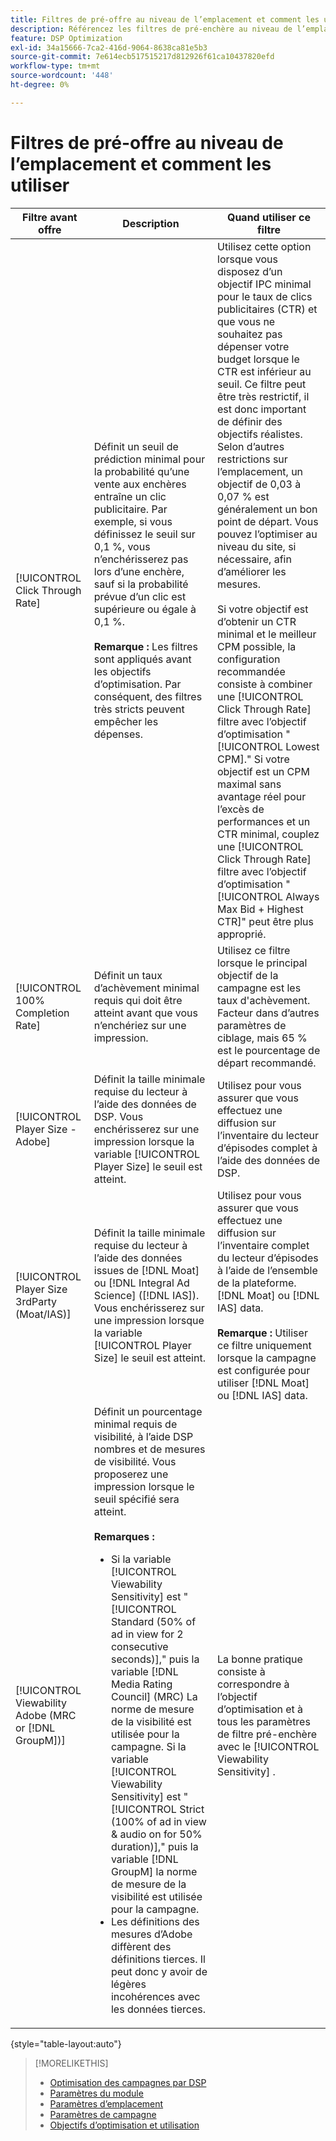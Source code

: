```yaml
---
title: Filtres de pré-offre au niveau de l’emplacement et comment les utiliser
description: Référencez les filtres de pré-enchère au niveau de l’emplacement disponibles et découvrez comment les utiliser.
feature: DSP Optimization
exl-id: 34a15666-7ca2-416d-9064-8638ca81e5b3
source-git-commit: 7e614ecb517515217d812926f61ca10437820efd
workflow-type: tm+mt
source-wordcount: '448'
ht-degree: 0%

---
```


# Filtres de pré-offre au niveau de l’emplacement et comment les utiliser

| Filtre avant offre | Description | Quand utiliser ce filtre |
| ---------------| ----------- | ---------------------- |
| [!UICONTROL Click Through Rate] | Définit un seuil de prédiction minimal pour la probabilité qu’une vente aux enchères entraîne un clic publicitaire. Par exemple, si vous définissez le seuil sur 0,1 %, vous n’enchérisserez pas lors d’une enchère, sauf si la probabilité prévue d’un clic est supérieure ou égale à 0,1 %.<br><br><b>Remarque :</b> Les filtres sont appliqués avant les objectifs d’optimisation. Par conséquent, des filtres très stricts peuvent empêcher les dépenses. | Utilisez cette option lorsque vous disposez d’un objectif IPC minimal pour le taux de clics publicitaires (CTR) et que vous ne souhaitez pas dépenser votre budget lorsque le CTR est inférieur au seuil. Ce filtre peut être très restrictif, il est donc important de définir des objectifs réalistes. Selon d’autres restrictions sur l’emplacement, un objectif de 0,03 à 0,07 % est généralement un bon point de départ. Vous pouvez l’optimiser au niveau du site, si nécessaire, afin d’améliorer les mesures.<br><br>Si votre objectif est d’obtenir un CTR minimal et le meilleur CPM possible, la configuration recommandée consiste à combiner une [!UICONTROL Click Through Rate] filtre avec l’objectif d’optimisation &quot;[!UICONTROL Lowest CPM].&quot; Si votre objectif est un CPM maximal sans avantage réel pour l’excès de performances et un CTR minimal, couplez une [!UICONTROL Click Through Rate] filtre avec l’objectif d’optimisation &quot;[!UICONTROL Always Max Bid + Highest CTR]&quot; peut être plus approprié. |
| [!UICONTROL 100% Completion Rate] | Définit un taux d’achèvement minimal requis qui doit être atteint avant que vous n’enchériez sur une impression. | Utilisez ce filtre lorsque le principal objectif de la campagne est les taux d&#39;achèvement. Facteur dans d’autres paramètres de ciblage, mais 65 % est le pourcentage de départ recommandé. |
| [!UICONTROL Player Size - Adobe] | Définit la taille minimale requise du lecteur à l’aide des données de DSP. Vous enchérisserez sur une impression lorsque la variable [!UICONTROL Player Size] le seuil est atteint. | Utilisez pour vous assurer que vous effectuez une diffusion sur l’inventaire du lecteur d’épisodes complet à l’aide des données de DSP. |
| [!UICONTROL Player Size 3rdParty (Moat/IAS)] | Définit la taille minimale requise du lecteur à l’aide des données issues de [!DNL Moat] ou [!DNL Integral Ad Science] ([!DNL IAS]). Vous enchérisserez sur une impression lorsque la variable [!UICONTROL Player Size] le seuil est atteint. | Utilisez pour vous assurer que vous effectuez une diffusion sur l’inventaire complet du lecteur d’épisodes à l’aide de l’ensemble de la plateforme. [!DNL Moat] ou [!DNL IAS] data.<br><br><b>Remarque :</b> Utiliser ce filtre uniquement lorsque la campagne est configurée pour utiliser [!DNL Moat] ou [!DNL IAS] data. |
| [!UICONTROL Viewability Adobe (MRC or [!DNL GroupM])] | Définit un pourcentage minimal requis de visibilité, à l’aide DSP nombres et de mesures de visibilité. Vous proposerez une impression lorsque le seuil spécifié sera atteint.<br><br><b>Remarques :</b><ul><li>Si la variable [!UICONTROL Viewability Sensitivity] est &quot;[!UICONTROL Standard (50% of ad in view for 2 consecutive seconds)],&quot; puis la variable [!DNL Media Rating Council] (MRC) La norme de mesure de la visibilité est utilisée pour la campagne. Si la variable [!UICONTROL Viewability Sensitivity] est &quot;[!UICONTROL Strict (100% of ad in view & audio on for 50% duration)],&quot; puis la variable [!DNL GroupM] la norme de mesure de la visibilité est utilisée pour la campagne.</li><li>Les définitions des mesures d’Adobe diffèrent des définitions tierces. Il peut donc y avoir de légères incohérences avec les données tierces.</li></ul> | La bonne pratique consiste à correspondre à l’objectif d’optimisation et à tous les paramètres de filtre pré-enchère avec le [!UICONTROL Viewability Sensitivity] . |

{style=&quot;table-layout:auto&quot;}

>[!MORELIKETHIS]
>
>* [Optimisation des campagnes par DSP](optimization-how-dsp-optimizes-campaigns.md)
>* [Paramètres du module](/help/dsp/campaign-management/packages/package-settings.md)
>* [Paramètres d’emplacement](/help/dsp/campaign-management/placements/placement-settings.md)
>* [Paramètres de campagne](/help/dsp/campaign-management/campaigns/campaign-settings.md)
>* [Objectifs d’optimisation et utilisation](optimization-goals.md)

